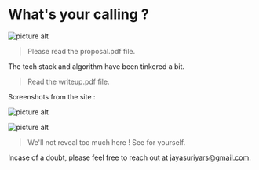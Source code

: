 # What's your calling ?


 ![picture alt](https://github.com/jayasuriyars/whatsyourcalling/blob/master/desc_images/site.jpeg)



> Please read the proposal.pdf file.

The tech stack and algorithm have been tinkered a bit.

> Read the writeup.pdf file.


Screenshots from the site :


 ![picture alt](https://github.com/jayasuriyars/whatsyourcalling/blob/master/desc_images/article.jpg)
 
 
 ![picture alt](https://github.com/jayasuriyars/whatsyourcalling/blob/master/desc_images/review.jpg)
 
 > We'll not reveal too much here ! See for yourself.

 
 Incase of a doubt, please feel free to reach out at jayasuriyars@gmail.com.



 
 
